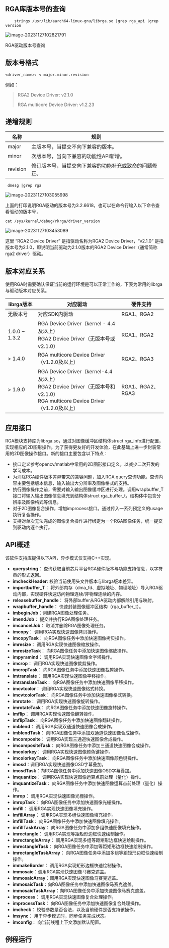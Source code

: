 ## RGA库版本号的查询

~~~
    strings /usr/lib/aarch64-linux-gnu/librga.so |grep rga_api |grep version
~~~

![image-20231127102821791](https://chai-1301855619.cos.ap-beijing.myqcloud.com/202311271028831.png)

RGA驱动版本号查询

## **版本号格式**

```
<driver_name>: v major.minor.revision
```

例如：

> RGA2 Device Driver: v2.1.0
>
> RGA multicore Device Driver: v1.2.23



## **递增规则**

| 名称     | 规则                                                   |
| -------- | ------------------------------------------------------ |
| major    | 主版本号，当提交不向下兼容的版本。                     |
| minor    | 次版本号，当向下兼容的功能性API新增。                  |
| revision | 修订版本号，当提交向下兼容的功能补充或致命的问题修正。 |

~~~shell
 dmesg |grep rga
~~~

![image-20231127103055998](https://chai-1301855619.cos.ap-beijing.myqcloud.com/202311271030046.png)

上面的打印说明RGA驱动的版本号为3.2.6618，也可以在命令行输入以下命令查看驱动的版本号，

~~~
cat /sys/kernel/debug/rkrga/driver_version
~~~

![image-20231127103453089](https://chai-1301855619.cos.ap-beijing.myqcloud.com/202311271034106.png)

这里 “RGA2 Device Driver” 是指驱动名称为RGA2 Device Driver，“v2.1.0” 是指版本号为2.1.0，即说明当前驱动为2.1.0版本的RGA2 Device Driver（通常简称rga2 driver）驱动。

## 版本对应关系

使用RGA时需要确认保证当前的运行环境是可以正常工作的，下表为常用的librga与驱动版本对应关系。

| librga版本    | 对应驱动                                                     | 硬件支持         |
| ------------- | ------------------------------------------------------------ | ---------------- |
| 无版本号      | 对应SDK内驱动                                                | RGA1、RGA2       |
| 1.0.0 ~ 1.3.2 | RGA Device Driver（kernel - 4.4及以上）<br/>RGA2 Device Driver（无版本号或v2.1.0） | RGA1、RGA2       |
| > 1.4.0       | RGA multicore Device Driver（v1.2.0及以上）                  | RGA2、RGA3       |
| > 1.9.0       | RGA Device Driver（kernel-4.4及以上）<br/>RGA2 Device Driver（无版本号和v2.1.0）<br/>RGA multicore Device Driver（v1.2.0及以上） | RGA1、RGA2、RGA3 |

## 应用接口

RGA模块支持库为librga.so，通过对图像缓冲区结构体struct rga_info进行配置，实现相应的2D图形操作。为了获得更友好的开发体验，在此基础上进一步封装常用的2D图像操作接口。新的接口主要包含以下特点：

- 接口定义参考opencv/matlab中常用的2D图形接口定义，以减少二次开发的学习成本。
- 为消除RGA硬件版本差异带来的兼容问题，加入RGA query查询功能。查询内容主要包括版本信息，输入输出大分辨率及图像格式的支持。
- 执行图像操作之前，需要对输入输出图像缓冲区进行处理。调用wrapbuffer_T接口将输入输出图像信息填充到结构体struct rga_buffer_t，结构体中包含分辨率及图像格式等信息。
- 对于2D图像复合操作，增加improcess接口。通过传入一系列预定义的usage执行复合操作。
- 支持对单次无法完成的图像复合操作进行绑定为一个RGA图像任务，统一提交到驱动内逐个执行。

## API概述

该软件支持库提供以下API，异步模式仅支持C++实现。

- **querystring**： 查询获取当前芯片平台RGA硬件版本与功能支持信息，以字符串的形式返回。
- **imcheckHeader**:  校验当前使用头文件版本与librga版本差异。
- **importbuffer_T**： 将外部内存（dma_fd、虚拟地址、物理地址）导入RGA驱动内部，实现硬件快速访问物理连续/非物理连续的内存。
- **releasebuffer_handle**： 将外部buffer从RGA驱动内部解除引用与映射。
- **wrapbuffer_handle**： 快速封装图像缓冲区结构（rga_buffer_t）。
- **imbeginJob**：创建RGA图像处理任务。
- **imendJob**： 提交并执行RGA图像处理任务。
- **imcancelJob**： 取消并删除RGA图像处理任务。
- **imcopy**： 调用RGA实现快速图像拷贝操作。
- **imcopyTask**： 向RGA图像任务中添加快速图像拷贝操作。
- **imresize**： 调用RGA实现快速图像缩放操作。
- **imresizeTask**： 向RGA图像任务中添加快速图像缩放操作。
- **impyramind**： 调用RGA实现快速图像金字塔操作。
- **imcrop**： 调用RGA实现快速图像裁剪操作。
- **imcropTask**： 向RGA图像任务中添加快速图像裁剪操作。
- **imtranslate**： 调用RGA实现快速图像平移操作。
- **imtranslateTask**： 向RGA图像任务中添加快速图像平移操作。
- **imcvtcolor**： 调用RGA实现快速图像格式转换。
- **imcvtcolorTask**： 向RGA图像任务中添加快速图像格式转换。
- **imrotate**： 调用RGA实现快速图像旋转操作。
- **imrotateTask**： 向RGA图像任务中添加快速图像旋转操作。
- **imflip**： 调用RGA实现快速图像翻转操作。
- **imflipTask**： 向RGA图像任务中添加快速图像翻转操作。
- **imblend**： 调用RGA实现双通道快速图像合成操作。
- **imblendTask**： 向RGA图像任务中添加双通道快速图像合成操作。
- **imcomposite**： 调用RGA实现三通道快速图像合成操作。
- **imcompositeTask**： 向RGA图像任务中添加三通道快速图像合成操作。
- **imcolorkey**： 调用RGA实现快速图像颜色键操作。
- **imcolorkeyTask**： 向RGA图像任务中添加快速图像颜色键操作。
- **imosd**：调用RGA实现快速图像OSD字幕叠加。
- **imosdTask**：向RGA图像任务中添加快速图像OSD字幕叠加。
- **imquantize**： 调用RGA实现快速图像运算点前处理（量化）操作。
- **imquantizeTask**： 向RGA图像任务中添加快速图像运算点前处理（量化）操作。
- **imrop**： 调用RGA实现快速图像光栅操作。
- **imropTask**： 向RGA图像任务中添加快速图像光栅操作。
- **imfill**： 调用RGA实现快速图像填充操作。
- **imfillArray**： 调用RGA实现多组快速图像填充操作。
- **imfillTask**： 向RGA图像任务中添加快速图像填充操作。
- **imfillTaskArray**： 向RGA图像任务中添加多组快速图像填充操作。
- **imrectangle**： 调用RGA实现等距矩形边框快速绘制操作。
- **imrectangleArray**： 调用RGA实现多组等距矩形边框快速绘制操作。
- **imrectangleTask**： 向RGA图像任务中添加等距矩形边框快速绘制操作。
- **imrectangleTaskArray**： 向RGA图像任务中添加多组等距矩形边框快速绘制操作。
- **immakeBorder**： 调用RGA实现矩形边框快速绘制操作。
- **immosaic**：调用RGA实现快速图像马赛克遮盖。
- **immosaicArray**：调用RGA实现快速图像马赛克遮盖。
- **immosaicTask**：向RGA图像任务中添加快速图像马赛克遮盖。
- **immosaicTaskArray**：向RGA图像任务中添加快速图像马赛克遮盖。
- **improcess**： 调用RGA实现快速图像复合处理操作。
- **improcessTask**： 向RGA图像任务中添加快速图像复合处理操作。
- **imcheck**： 校验参数是否合法，以及当前硬件是否支持该操作。
- **imsync**： 用于异步模式时，同步任务完成状态。
- **imconfig**： 向当前线程上下文添加默认配置。

## 例程运行